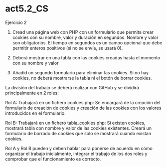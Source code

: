# act5.2_CS

Ejercicio 2


1. Cread una página web con PHP con un formulario que permita crear cookies con su nombre, valor y duración en segundos. Nombre y valor son obligatorios. El tiempo en segundos es un campo opcional que debe permitir enteros positivos (si no se envía, se usará 0).



2. Deberá mostrar en una tabla con las cookies creadas hasta el momento con su nombre y valor

3. Añadid un segundo formulario para eliminar las cookies. Si no hay cookies, no deberá mostrarse la tabla ni el botón de borrar cookies.

La división del trabajo se deberá realizar con GitHub y se dividirá principalmente en 2 roles:

Rol A: Trabajará en un fichero cookies.php: Se encargará de la creación del formulario de creación de cookies y creación de las cookies con los valores introducidos en el formulario.

Rol B: Trabajará en un fichero tabla_cookies.php: Si existen cookies, mostrará tabla con nombre y valor de las cookies existentes. Creará un formulario de borrado de cookies que solo se mostrará cuando existan cookies.

Rol A y Rol B pueden y deben hablar para ponerse de acuerdo en cómo organizar el trabajo inicialmente, integrar el trabajo de los dos roles y comprobar que el funcionamiento es correcto.
